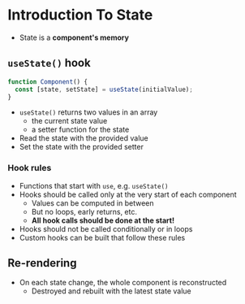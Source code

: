 # Introduction To State

- State is a **component's memory**

## `useState()` hook

```jsx
function Component() {
  const [state, setState] = useState(initialValue);
}
```

- `useState()` returns two values in an array
  - the current state value
  - a setter function for the state
- Read the state with the provided value
- Set the state with the provided setter

### Hook rules

- Functions that start with `use`, e.g. `useState()`
- Hooks should be called only at the very start of each component
  - Values can be computed in between
  - But no loops, early returns, etc.
  - **All hook calls should be done at the start!**
- Hooks should not be called conditionally or in loops
- Custom hooks can be built that follow these rules

## Re-rendering

- On each state change, the whole component is reconstructed
  - Destroyed and rebuilt with the latest state value
